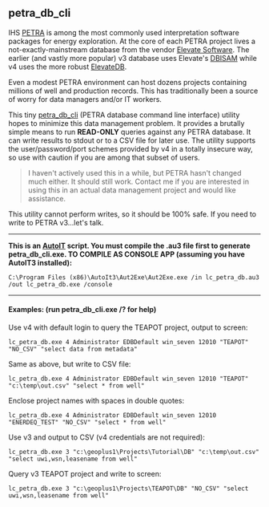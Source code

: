 petra_db_cli
---------

IHS [PETRA] is among the most commonly used interpretation software packages for energy exploration. At the core of each PETRA project lives a not-exactly-mainstream database from the vendor [Elevate Software]. The earlier (and vastly more popular) v3 database uses Elevate's [DBISAM] while v4 uses the more robust [ElevateDB].

Even a modest PETRA environment can host dozens projects containing millions of well and production records. This has traditionally been a source of worry for data managers and/or IT workers.

This tiny [petra_db_cli] (PETRA database command line interface) utility hopes to minimize this data management problem. It provides a brutally simple means to run **READ-ONLY** queries against any PETRA database. It can write results to stdout or to a CSV file for later use. The utility supports the user/password/port schemes provided by v4 in a totally insecure way, so use with caution if you are among that subset of users.

> I haven't actively used this in a while, but PETRA hasn't changed much either. It should still work. Contact me if you are interested in using this in an actual data management project and would like assistance.

This utility cannot perform writes, so it should be 100% safe. If you need to write to PETRA v3...let's talk.

---
**This is an [AutoIT] script. You must compile the .au3 file first to generate petra_db_cli.exe.  TO COMPILE AS CONSOLE APP (assuming you have AutoIT3 installed):**

    C:\Program Files (x86)\AutoIt3\Aut2Exe\Aut2Exe.exe /in lc_petra_db.au3 /out lc_petra_db.exe /console

---
#### Examples: (run petra_db_cli.exe /? for help)  

Use v4 with default login to query the TEAPOT project, output to screen: 

    lc_petra_db.exe 4 Administrator EDBDefault win_seven 12010 "TEAPOT" "NO_CSV" "select data from metadata"

Same as above, but write to CSV file:

    lc_petra_db.exe 4 Administrator EDBDefault win_seven 12010 "TEAPOT" "c:\temp\out.csv" "select * from well"

Enclose project names with spaces in double quotes:

    lc_petra_db.exe 4 Administrator EDBDefault win_seven 12010 "ENERDEQ_TEST" "NO_CSV" "select * from well"


Use v3 and output to CSV (v4 credentials are not required):

    lc_petra_db.exe 3 "c:\geoplus1\Projects\Tutorial\DB" "c:\temp\out.csv" "select uwi,wsn,leasename from well"

Query v3 TEAPOT project and write to screen:

    lc_petra_db.exe 3 "c:\geoplus1\Projects\TEAPOT\DB" "NO_CSV" "select uwi,wsn,leasename from well"





[petra_db_cli]:https://github.com/rbhughes/petra_db_cli
[Elevate Software]:http://www.elevatesoftware.com/
[dbisam]:http://www.elevatesoft.com/products?category=dbisam
[elevatedb]:http://www.elevatesoft.com/products?category=edb
[PETRA]:https://www.ihs.com/Info/en/a/intelligent-workflows/petra.html
[AutoIT]:https://www.autoitscript.com/site/autoit/



